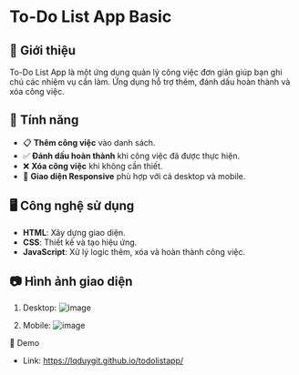 # To-Do List App Basic 

## 📌 Giới thiệu
To-Do List App là một ứng dụng quản lý công việc đơn giản giúp bạn ghi chú các nhiệm vụ cần làm. Ứng dụng hỗ trợ thêm, đánh dấu hoàn thành và xóa công việc.

## 🎯 Tính năng
- 📋 **Thêm công việc** vào danh sách.
- ✅ **Đánh dấu hoàn thành** khi công việc đã được thực hiện.
- ❌ **Xóa công việc** khi không cần thiết.
- 📱 **Giao diện Responsive** phù hợp với cả desktop và mobile.

## 🖥️ Công nghệ sử dụng
- **HTML**: Xây dựng giao diện.
- **CSS**: Thiết kế và tạo hiệu ứng.
- **JavaScript**: Xử lý logic thêm, xóa và hoàn thành công việc.

## 📷 Hình ảnh giao diện

1. Desktop:
![image](https://github.com/user-attachments/assets/7482ce7a-1e0b-4eab-a5ec-44dbd7bb8b8e)

2. Mobile:
![image](https://github.com/user-attachments/assets/3ad5e6d2-3048-4935-99ce-9d63c46606b5)

🚀 Demo
- Link: https://lqduygit.github.io/todolistapp/
